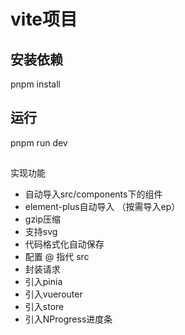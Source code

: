 # vite项目
## 安装依赖
pnpm install
## 运行
pnpm run dev
##
实现功能
+ 自动导入src/components下的组件
+ element-plus自动导入 （按需导入ep）
+ gzip压缩
+ 支持svg
+ 代码格式化自动保存
+ 配置 @ 指代 src
+ 封装请求
+ 引入pinia
+ 引入vuerouter
+ 引入store
+ 引入NProgress进度条
